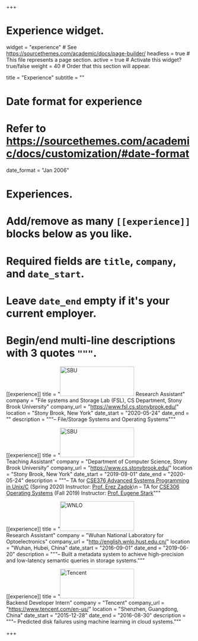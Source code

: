 +++
# Experience widget.
widget = "experience"  # See https://sourcethemes.com/academic/docs/page-builder/
headless = true  # This file represents a page section.
active = true  # Activate this widget? true/false
weight = 40  # Order that this section will appear.

title = "Experience"
subtitle = ""

# Date format for experience
#   Refer to https://sourcethemes.com/academic/docs/customization/#date-format
date_format = "Jan 2006"

# Experiences.
#   Add/remove as many `[[experience]]` blocks below as you like.
#   Required fields are `title`, `company`, and `date_start`.
#   Leave `date_end` empty if it's your current employer.
#   Begin/end multi-line descriptions with 3 quotes `"""`.
[[experience]]
  title = "<img src='img/fsllogo.png' alt='SBU' width='200' height='80'> Research Assistant"
  company = "File systems and Storage Lab (FSL), CS Department, Stony Brook University"
  company_url = "https://www.fsl.cs.stonybrook.edu/"
  location = "Stony Brook, New York"
  date_start = "2020-05-24"
  date_end = ""
  description = """– File/Storage Systems and Operating Systems"""


[[experience]]
  title = "<img src='img/sbulogo.png' alt='SBU' width='200' height='80'> <br /> Teaching Assistant"
  company = "Department of Computer Science, Stony Brook University"
  company_url = "https://www.cs.stonybrook.edu/"
  location = "Stony Brook, New York"
  date_start = "2019-09-01"
  date_end = "2020-05-24"
  description = """– TA for [CSE376 Advanced Systems Programming in Unix/C](https://www.cs.stonybrook.edu/students/Undergraduate-Studies/courses/CSE376) (Spring 2020) Instructor: [Prof. Erez Zadok](https://www3.cs.stonybrook.edu/~ezk/)\n
  – TA for [CSE306 Operating Systems](https://www.cs.stonybrook.edu/students/Undergraduate-Studies/courses/CSE306) (Fall 2019) Instructor: [Prof. Eugene Stark](http://bsd7.cs.sunysb.edu/~stark/)"""

[[experience]]
  title = "<img src='img/wnlologo.png' alt='WNLO' width='200' height='80'> <br /> Research Assistant"
  company = "Wuhan National Laboratory for Optoelectronics"
  company_url = "http://english.wnlo.hust.edu.cn/"
  location = "Wuhan, Hubei, China"
  date_start = "2016-09-01"
  date_end = "2019-06-20"
  description = """– Built a metadata system to achieve high-precision and low-latency semantic queries in storage systems."""


[[experience]]
  title = "<img src='img/tencentlogo.png' alt='Tencent' width='200' height='80'> <br /> Backend Developer Intern"
  company = "Tencent"
  company_url = "https://www.tencent.com/en-us/"
  location = "Shenzhen, Guangdong, China"
  date_start = "2015-12-28"
  date_end = "2016-08-30"
  description = """– Predicted disk failures using machine learning in cloud systems."""


+++

